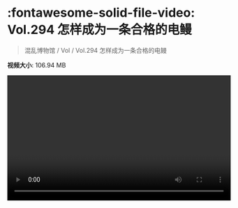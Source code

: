 # :fontawesome-solid-file-video: Vol.294 怎样成为一条合格的电鳗

> 混乱博物馆 / Vol / Vol.294 怎样成为一条合格的电鳗

**视频大小**: 106.94 MB

<video id="V-f45f7a2f2894f75379ed1386efb9e4dd" width="512" height="288" preload="none" playsinline webkit-playsinline></video>